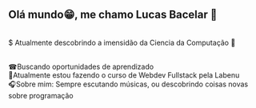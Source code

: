 
## Olá mundo😁, me chamo Lucas Bacelar 👋 

<br/> $ Atualmente descobrindo a imensidão da Ciencia da Computação 👀 

<br/> ☎Buscando oportunidades de aprendizado
<br/> 📝Atualmente estou fazendo o curso de Webdev Fullstack pela Labenu
<br/> 🎧Sobre mim: Sempre escutando músicas, ou descobrindo coisas novas sobre programação
